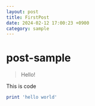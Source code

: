 ```yaml
---
layout: post
title: FirstPost
date: 2024-02-12 17:00:23 +0900
category: sample
---
```

# post-sample
> Hello!

This is code
```ruby
print 'hello world'
```
